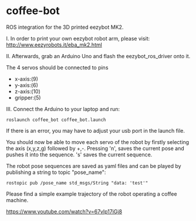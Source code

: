# coffee-bot
ROS integration for the 3D printed eezybot MK2.

I. In order to print your own eezybot robot arm, please visit:
http://www.eezyrobots.it/eba_mk2.html


II. Afterwards, grab an Arduino Uno and flash the eezybot_ros_driver onto it. 

The 4 servos should be connected to pins 
* x-axis:(9)
* y-axis:(6)
* z-axis:(10)
* gripper:(5)


III. Connect the Arduino to your laptop and run:
```
roslaunch coffee_bot coffee_bot.launch 
```

If there is an error, you may have to adjust your usb port in the launch file.

You should now be able to move each servo of the robot by firstly selecting the axis (x,y,z,g) followed by +,-.
Pressing 'n', saves the current pose and pushes it into the sequence.
's' saves the current sequence.

The robot pose sequences are saved as yaml files and can be played by publishing a string to topic "pose_name":
```
rostopic pub /pose_name std_msgs/String "data: 'test'"
```

Please find a simple example trajectory of the robot operating a coffee machine.

https://www.youtube.com/watch?v=67vlp17iGj8


